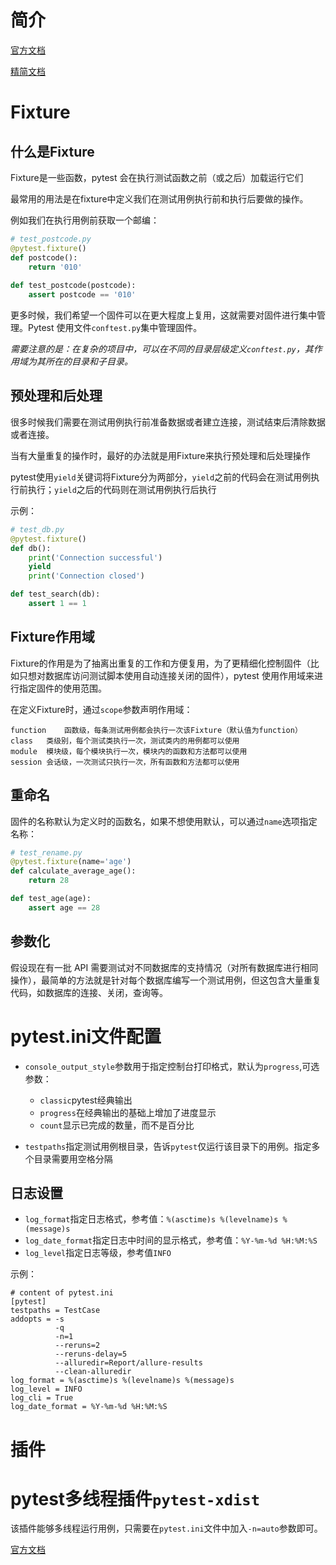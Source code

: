 # 简介

[官方文档](https://docs.pytest.org/en/latest/contents.html)

[精简文档](https://learning-pytest.readthedocs.io/zh/latest/)
# Fixture
## 什么是Fixture
Fixture是一些函数，pytest 会在执行测试函数之前（或之后）加载运行它们

最常用的用法是在fixture中定义我们在测试用例执行前和执行后要做的操作。

例如我们在执行用例前获取一个邮编：
```python
# test_postcode.py
@pytest.fixture()
def postcode():
    return '010'
    
def test_postcode(postcode):
    assert postcode == '010'
```
更多时候，我们希望一个固件可以在更大程度上复用，这就需要对固件进行集中管理。Pytest 使用文件`conftest.py`集中管理固件。

*需要注意的是：在复杂的项目中，可以在不同的目录层级定义`conftest.py`，其作用域为其所在的目录和子目录。*
## 预处理和后处理
很多时候我们需要在测试用例执行前准备数据或者建立连接，测试结束后清除数据或者连接。

当有大量重复的操作时，最好的办法就是用Fixture来执行预处理和后处理操作

pytest使用`yield`关键词将Fixture分为两部分，`yield`之前的代码会在测试用例执行前执行；`yield`之后的代码则在测试用例执行后执行

示例：
```python
# test_db.py
@pytest.fixture()
def db():
    print('Connection successful')
    yield
    print('Connection closed')

def test_search(db):
    assert 1 == 1
```
## Fixture作用域

Fixture的作用是为了抽离出重复的工作和方便复用，为了更精细化控制固件（比如只想对数据库访问测试脚本使用自动连接关闭的固件），pytest 使用作用域来进行指定固件的使用范围。

在定义Fixture时，通过`scope`参数声明作用域：

```
function    函数级，每条测试用例都会执行一次该Fixture（默认值为function）
class   类级别，每个测试类执行一次，测试类内的用例都可以使用
module  模块级，每个模块执行一次，模块内的函数和方法都可以使用
session 会话级，一次测试只执行一次，所有函数和方法都可以使用
```
## 重命名
固件的名称默认为定义时的函数名，如果不想使用默认，可以通过`name`选项指定名称：
```python
# test_rename.py
@pytest.fixture(name='age')
def calculate_average_age():
    return 28

def test_age(age):
    assert age == 28
```
## 参数化
假设现在有一批 API 需要测试对不同数据库的支持情况（对所有数据库进行相同操作），最简单的方法就是针对每个数据库编写一个测试用例，但这包含大量重复代码，如数据库的连接、关闭，查询等。


# pytest.ini文件配置
- `console_output_style`参数用于指定控制台打印格式，默认为`progress`,可选参数：
    
    - `classic`pytest经典输出
    - `progress`在经典输出的基础上增加了进度显示
    - `count`显示已完成的数量，而不是百分比
- `testpaths`指定测试用例根目录，告诉`pytest`仅运行该目录下的用例。指定多个目录需要用空格分隔

## 日志设置
- `log_format`指定日志格式，参考值：`%(asctime)s %(levelname)s %(message)s`
- `log_date_format`指定日志中时间的显示格式，参考值：`%Y-%m-%d %H:%M:%S`
- `log_level`指定日志等级，参考值`INFO`

示例：
```
# content of pytest.ini
[pytest]
testpaths = TestCase
addopts = -s
          -q
          -n=1
          --reruns=2
          --reruns-delay=5
          --alluredir=Report/allure-results
          --clean-alluredir
log_format = %(asctime)s %(levelname)s %(message)s
log_level = INFO
log_cli = True
log_date_format = %Y-%m-%d %H:%M:%S
```
# 插件
# pytest多线程插件`pytest-xdist`
该插件能够多线程运行用例，只需要在`pytest.ini`文件中加入`-n=auto`参数即可。

[官方文档](https://pypi.org/project/pytest-xdist/)